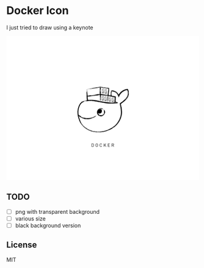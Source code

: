 # Docker Icon
I just tried to draw using a keynote

![](./media/Docker-icon.015.jpeg)

## TODO
* [ ] png with transparent background
* [ ] various size
* [ ] black background version

## License
MIT
